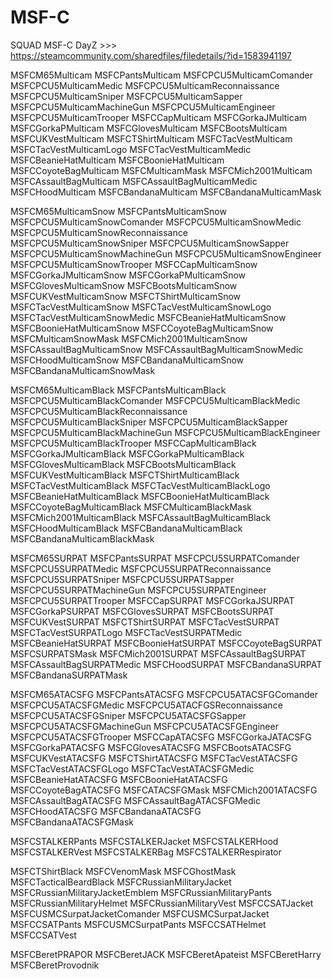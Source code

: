 # MSF-C
SQUAD MSF-C DayZ >>> https://steamcommunity.com/sharedfiles/filedetails/?id=1583941197

MSFCM65Multicam
MSFCPantsMulticam
MSFCPCU5MulticamComander
MSFCPCU5MulticamMedic
MSFCPCU5MulticamReconnaissance
MSFCPCU5MulticamSniper
MSFCPCU5MulticamSapper
MSFCPCU5MulticamMachineGun
MSFCPCU5MulticamEngineer
MSFCPCU5MulticamTrooper
MSFCCapMulticam
MSFCGorkaJMulticam
MSFCGorkaPMulticam
MSFCGlovesMulticam
MSFCBootsMulticam
MSFCUKVestMulticam
MSFCTShirtMulticam
MSFCTacVestMulticam
MSFCTacVestMulticamLogo
MSFCTacVestMulticamMedic
MSFCBeanieHatMulticam
MSFCBoonieHatMulticam
MSFCCoyoteBagMulticam
MSFCMulticamMask
MSFCMich2001Multicam
MSFCAssaultBagMulticam
MSFCAssaultBagMulticamMedic
MSFCHoodMulticam
MSFCBandanaMulticam
MSFCBandanaMulticamMask

MSFCM65MulticamSnow
MSFCPantsMulticamSnow
MSFCPCU5MulticamSnowComander
MSFCPCU5MulticamSnowMedic
MSFCPCU5MulticamSnowReconnaissance
MSFCPCU5MulticamSnowSniper
MSFCPCU5MulticamSnowSapper
MSFCPCU5MulticamSnowMachineGun
MSFCPCU5MulticamSnowEngineer
MSFCPCU5MulticamSnowTrooper
MSFCCapMulticamSnow
MSFCGorkaJMulticamSnow
MSFCGorkaPMulticamSnow
MSFCGlovesMulticamSnow
MSFCBootsMulticamSnow
MSFCUKVestMulticamSnow
MSFCTShirtMulticamSnow
MSFCTacVestMulticamSnow
MSFCTacVestMulticamSnowLogo
MSFCTacVestMulticamSnowMedic
MSFCBeanieHatMulticamSnow
MSFCBoonieHatMulticamSnow
MSFCCoyoteBagMulticamSnow
MSFCMulticamSnowMask
MSFCMich2001MulticamSnow
MSFCAssaultBagMulticamSnow
MSFCAssaultBagMulticamSnowMedic
MSFCHoodMulticamSnow
MSFCBandanaMulticamSnow
MSFCBandanaMulticamSnowMask

MSFCM65MulticamBlack
MSFCPantsMulticamBlack
MSFCPCU5MulticamBlackComander
MSFCPCU5MulticamBlackMedic
MSFCPCU5MulticamBlackReconnaissance
MSFCPCU5MulticamBlackSniper
MSFCPCU5MulticamBlackSapper
MSFCPCU5MulticamBlackMachineGun
MSFCPCU5MulticamBlackEngineer
MSFCPCU5MulticamBlackTrooper
MSFCCapMulticamBlack
MSFCGorkaJMulticamBlack
MSFCGorkaPMulticamBlack
MSFCGlovesMulticamBlack
MSFCBootsMulticamBlack
MSFCUKVestMulticamBlack
MSFCTShirtMulticamBlack
MSFCTacVestMulticamBlack
MSFCTacVestMulticamBlackLogo
MSFCBeanieHatMulticamBlack
MSFCBoonieHatMulticamBlack
MSFCCoyoteBagMulticamBlack
MSFCMulticamBlackMask
MSFCMich2001MulticamBlack
MSFCAssaultBagMulticamBlack
MSFCHoodMulticamBlack
MSFCBandanaMulticamBlack
MSFCBandanaMulticamBlackMask

MSFCM65SURPAT
MSFCPantsSURPAT
MSFCPCU5SURPATComander
MSFCPCU5SURPATMedic
MSFCPCU5SURPATReconnaissance
MSFCPCU5SURPATSniper
MSFCPCU5SURPATSapper
MSFCPCU5SURPATMachineGun
MSFCPCU5SURPATEngineer
MSFCPCU5SURPATTrooper
MSFCCapSURPAT
MSFCGorkaJSURPAT
MSFCGorkaPSURPAT
MSFCGlovesSURPAT
MSFCBootsSURPAT
MSFCUKVestSURPAT
MSFCTShirtSURPAT
MSFCTacVestSURPAT
MSFCTacVestSURPATLogo
MSFCTacVestSURPATMedic
MSFCBeanieHatSURPAT
MSFCBoonieHatSURPAT
MSFCCoyoteBagSURPAT
MSFCSURPATSMask
MSFCMich2001SURPAT
MSFCAssaultBagSURPAT
MSFCAssaultBagSURPATMedic
MSFCHoodSURPAT
MSFCBandanaSURPAT
MSFCBandanaSURPATMask

MSFCM65ATACSFG
MSFCPantsATACSFG
MSFCPCU5ATACSFGComander
MSFCPCU5ATACSFGMedic
MSFCPCU5ATACFGSReconnaissance
MSFCPCU5ATACSFGSniper
MSFCPCU5ATACSFGSapper
MSFCPCU5ATACSFGMachineGun
MSFCPCU5ATACSFGEngineer
MSFCPCU5ATACSFGTrooper
MSFCCapATACSFG
MSFCGorkaJATACSFG
MSFCGorkaPATACSFG
MSFCGlovesATACSFG
MSFCBootsATACSFG
MSFCUKVestATACSFG
MSFCTShirtATACSFG
MSFCTacVestATACSFG
MSFCTacVestATACSFGLogo
MSFCTacVestATACSFGMedic
MSFCBeanieHatATACSFG
MSFCBoonieHatATACSFG
MSFCCoyoteBagATACSFG
MSFCATACSFGMask
MSFCMich2001ATACSFG
MSFCAssaultBagATACSFG
MSFCAssaultBagATACSFGMedic
MSFCHoodATACSFG
MSFCBandanaATACSFG
MSFCBandanaATACSFGMask

MSFCSTALKERPants
MSFCSTALKERJacket
MSFCSTALKERHood
MSFCSTALKERVest
MSFCSTALKERBag
MSFCSTALKERRespirator

MSFCTShirtBlack
MSFCVenomMask
MSFCGhostMask
MSFCTacticalBeardBlack
MSFCRussianMilitaryJacket
MSFCRussianMilitaryJacketEmblem
MSFCRussianMilitaryPants
MSFCRussianMilitaryHelmet
MSFCRussianMilitaryVest
MSFCCSATJacket
MSFCUSMCSurpatJacketComander
MSFCUSMCSurpatJacket
MSFCCSATPants
MSFCUSMCSurpatPants
MSFCCSATHelmet
MSFCCSATVest

MSFCBeretPRAPOR
MSFCBeretJACK
MSFCBeretApateist
MSFCBeretHarry
MSFCBeretProvodnik
